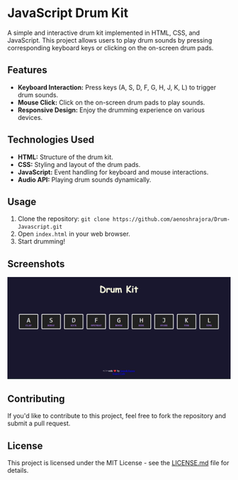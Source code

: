 # JavaScript Drum Kit

A simple and interactive drum kit implemented in HTML, CSS, and JavaScript. This project allows users to play drum sounds by pressing corresponding keyboard keys or clicking on the on-screen drum pads.

## Features

- **Keyboard Interaction:** Press keys (A, S, D, F, G, H, J, K, L) to trigger drum sounds.
- **Mouse Click:** Click on the on-screen drum pads to play sounds.
- **Responsive Design:** Enjoy the drumming experience on various devices.

## Technologies Used

- **HTML:** Structure of the drum kit.
- **CSS:** Styling and layout of the drum pads.
- **JavaScript:** Event handling for keyboard and mouse interactions.
- **Audio API:** Playing drum sounds dynamically.

## Usage

1. Clone the repository: `git clone https://github.com/aenoshrajora/Drum-Javascript.git`
2. Open `index.html` in your web browser.
3. Start drumming!

## Screenshots

![Drum Kit in Action](/Demo.png)
## Contributing

If you'd like to contribute to this project, feel free to fork the repository and submit a pull request.

## License

This project is licensed under the MIT License - see the [LICENSE.md](LICENSE.md) file for details.
